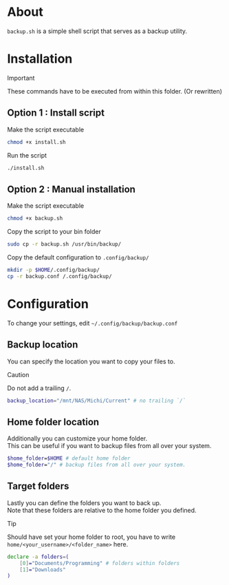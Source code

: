 # About
`backup.sh` is a simple shell script that serves as a backup utility.

# Installation
> [!IMPORTANT]
> These commands have to be executed from within this folder. (Or rewritten)
## Option 1 : Install script
Make the script executable
````bash
chmod +x install.sh
````
Run the script
````bash
./install.sh
````
## Option 2 : Manual installation
Make the script executable
````bash
chmod +x backup.sh
````
Copy the script to your bin folder
````bash
sudo cp -r backup.sh /usr/bin/backup/
````
Copy the default configuration to `.config/backup/`
````bash
mkdir -p $HOME/.config/backup/
cp -r backup.conf /.config/backup/
````
# Configuration
To change your settings, edit `~/.config/backup/backup.conf` <br>
## Backup location
You can specify the location you want to copy your files to. <br>
> [!Caution]
> Do not add a trailing `/`.
````bash
backup_location="/mnt/NAS/Michi/Current" # no trailing `/`
````
## Home folder location
Additionally you can customize your home folder. <br>
This can be useful if you want to backup files from all over your system.
````bash
$home_folder=$HOME # default home folder
$home_folder="/" # backup files from all over your system.
````
## Target folders
Lastly you can define the folders you want to back up. <br>
Note that these folders are relative to the home folder you defined. <br>
> [!TIP]
> Should have set your home folder to root, you have to write `home/<your_username>/<folder_name>` here.
````bash
declare -a folders=(
    [0]="Documents/Programming" # folders within folders
    [1]="Downloads"
)
````


